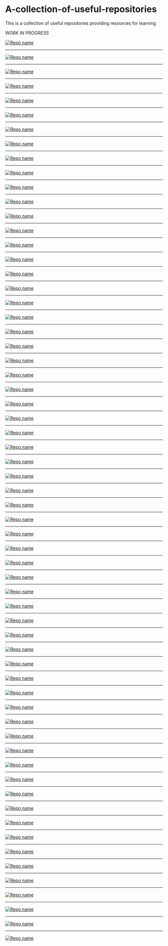 # A-collection-of-useful-repositories
This is a collection of useful repositories providing resources for learning


WORK IN PROGRESS


[![Repo name](https://github-readme-stats.vercel.app/api/pin/?username=Donohue&repo=alexa)](https://github.com/Donohue/alexa)
_______

[![Repo name](https://github-readme-stats.vercel.app/api/pin/?username=workshopper&repo=javascripting)](https://github.com/workshopper/javascripting)
_______


[![Repo name](https://github-readme-stats.vercel.app/api/pin/?username=smartherd&repo=KotlinTutorial)](https://github.com/smartherd/KotlinTutorial)
_______

[![Repo name](https://github-readme-stats.vercel.app/api/pin/?username=ansjdnakjdnajkd&repo=iOS)](https://github.com/ansjdnakjdnajkd/iOS)
_______

[![Repo name](https://github-readme-stats.vercel.app/api/pin/?username=vandadnp&repo=flutter-tips-and-tricks)](https://github.com/vandadnp/flutter-tips-and-tricks)
_______

[![Repo name](https://github-readme-stats.vercel.app/api/pin/?username=Twipped&repo=InterviewThis)](https://github.com/Twipped/InterviewThis)
_______


[![Repo name](https://github-readme-stats.vercel.app/api/pin/?username=viraptor&repo=reverse-interview)](https://github.com/viraptor/reverse-interview)
_______

[![Repo name](https://github-readme-stats.vercel.app/api/pin/?username=yangshun&repo=tech-interview-handbook)](https://github.com/yangshun/tech-interview-handbook)
_______

[![Repo name](https://github-readme-stats.vercel.app/api/pin/?username=0xRitesh&repo=awesome-repositories)](https://github.com/0xRitesh/awesome-repositories)
_______

[![Repo name](https://github-readme-stats.vercel.app/api/pin/?username=Olshansk&repo=interview)](https://github.com/Olshansk/interview)
_______

[![Repo name](https://github-readme-stats.vercel.app/api/pin/?username=coding-club-iit-jammu&repo=Coding-Interview-Preparation)](https://github.com/coding-club-iit-jammu/Coding-Interview-Preparation)
_______
[![Repo name](https://github-readme-stats.vercel.app/api/pin/?username=Ivo-Balbaert&repo=learning_dart)](https://github.com/Ivo-Balbaert/learning_dart)
_______

[![Repo name](https://github-readme-stats.vercel.app/api/pin/?username=iharshb&repo=flutter_ui_collection)](https://github.com/iharshb/flutter_ui_collection)
_______

[![Repo name](https://github-readme-stats.vercel.app/api/pin/?username=Krish-Mahajan&repo=Pandas-Tutorial)](https://github.com/Krish-Mahajan/Pandas-Tutorial)
_______

[![Repo name](https://github-readme-stats.vercel.app/api/pin/?username=jgoerner&repo=distribution-cheatsheet)](https://github.com/jgoerner/distribution-cheatsheet)
_______


[![Repo name](https://github-readme-stats.vercel.app/api/pin/?username=vamsitallapudi&repo=Android-Interview-Questions-And-Answers)](https://github.com/vamsitallapudi/Android-Interview-Questions-And-Answers)
_______

[![Repo name](https://github-readme-stats.vercel.app/api/pin/?username=lifeparticle&repo=Ruby-Cheatsheet)](https://github.com/lifeparticle/Ruby-Cheatsheet)
_______


[![Repo name](https://github-readme-stats.vercel.app/api/pin/?username=rmolinamir&repo=typescript-cheatsheet)](https://github.com/rmolinamir/typescript-cheatsheet)
_______


[![Repo name](https://github-readme-stats.vercel.app/api/pin/?username=wilfredinni&repo=python-cheatsheet)](https://github.com/wilfredinni/python-cheatsheet)
_______

[![Repo name](https://github-readme-stats.vercel.app/api/pin/?username=ruanbekker&repo=cheatsheets)](https://github.com/ruanbekker/cheatsheets)
_______


[![Repo name](https://github-readme-stats.vercel.app/api/pin/?username=technojam&repo=Ultimate_Algorithms_Repository)](https://github.com/technojam/Ultimate_Algorithms_Repository)
_______

[![Repo name](https://github-readme-stats.vercel.app/api/pin/?username=geektutu&repo=7days-golang)](https://github.com/geektutu/7days-golang)
_______

[![Repo name](https://github-readme-stats.vercel.app/api/pin/?username=balsikandar&repo=Best-Coding-practices-in-android)](https://github.com/balsikandar/Best-Coding-practices-in-android)
_______

[![Repo name](https://github-readme-stats.vercel.app/api/pin/?username=Thuva4&repo=Useful-Repositories)](https://github.com/Thuva4/Useful-Repositories)
_______


[![Repo name](https://github-readme-stats.vercel.app/api/pin/?username=DrkSephy&repo=es6-cheatsheet)](https://github.com/DrkSephy/es6-cheatsheet)
_______

[![Repo name](https://github-readme-stats.vercel.app/api/pin/?username=tuantvk&repo=python-cheatsheet)](https://github.com/tuantvk/python-cheatsheet)
_______

[![Repo name](https://github-readme-stats.vercel.app/api/pin/?username=0xRitesh&repo=awesome-repositories)](https://github.com/0xRitesh/awesome-repositories)
_______

[![Repo name](https://github-readme-stats.vercel.app/api/pin/?username=darkmatter18&repo=cheatsheet)](https://github.com/darkmatter18/cheatsheet)
_______


[![Repo name](https://github-readme-stats.vercel.app/api/pin/?username=MoonHighway&repo=learning-react)](https://github.com/MoonHighway/learning-react)
_______

[![Repo name](https://github-readme-stats.vercel.app/api/pin/?username=goldbergyoni&repo=nodejs-course)](https://github.com/goldbergyoni/nodejs-course)
_______

[![Repo name](https://github-readme-stats.vercel.app/api/pin/?username=SoftUni&repo=Programming-Basics-Book-Java-EN)](https://github.com/SoftUni/Programming-Basics-Book-Java-EN)
_______


[![Repo name](https://github-readme-stats.vercel.app/api/pin/?username=careermonk&repo=data-structures-and-algorithms-made-easy-in-java)](https://github.com/careermonk/data-structures-and-algorithms-made-easy-in-java)
_______

[![Repo name](https://github-readme-stats.vercel.app/api/pin/?username=fullstackreact&repo=30-days-of-react)](https://github.com/fullstackreact/30-days-of-react)
_______

[![Repo name](https://github-readme-stats.vercel.app/api/pin/?username=sematext&repo=cheatsheets)](https://github.com/sematext/cheatsheets)
_______

[![Repo name](https://github-readme-stats.vercel.app/api/pin/?username=tchapi&repo=markdown-cheatsheet)](https://github.com/tchapi/markdown-cheatsheet)
_______


[![Repo name](https://github-readme-stats.vercel.app/api/pin/?username=TheAlgorithms&repo=C-Plus-Plus)](https://github.com/TheAlgorithms/C-Plus-Plus)
_______


[![Repo name](https://github-readme-stats.vercel.app/api/pin/?username=SanKlein&repo=JavaScript-30)](https://github.com/SanKlein/JavaScript-30)
_______

[![Repo name](https://github-readme-stats.vercel.app/api/pin/?username=Nawaz2000&repo=Java-DSA)](https://github.com/Nawaz2000/Java-DSA)
_______


[![Repo name](https://github-readme-stats.vercel.app/api/pin/?username=vsouza&repo=awesome-ios)](https://github.com/vsouza/awesome-ios)
_______

[![Repo name](https://github-readme-stats.vercel.app/api/pin/?username=SanKlein&repo=practice)](https://github.com/SanKlein/practice)
_______

[![Repo name](https://github-readme-stats.vercel.app/api/pin/?username=kamranahmedse&repo=design-patterns-for-humans)](https://github.com/kamranahmedse/design-patterns-for-humans)
_______

[![Repo name](https://github-readme-stats.vercel.app/api/pin/?username=stephencarrera&repo=toy-problems)](https://github.com/stephencarrera/toy-problems)
_______

[![Repo name](https://github-readme-stats.vercel.app/api/pin/?username=LeCoupa&repo=awesome-bootstrappers)](https://github.com/LeCoupa/awesome-bootstrappers)
_______

[![Repo name](https://github-readme-stats.vercel.app/api/pin/?username=kamranahmedse&repo=developer-roadmap)](https://github.com/kamranahmedse/developer-roadmap)
_______

[![Repo name](https://github-readme-stats.vercel.app/api/pin/?username=WonderPro&repo=LeetCode)](https://github.com/WonderPro/LeetCode)
_______

[![Repo name](https://github-readme-stats.vercel.app/api/pin/?username=nileshky1&repo=LeetCode-practice)](https://github.com/nileshky1/LeetCode-Practice)
_______

[![Repo name](https://github-readme-stats.vercel.app/api/pin/?username=knockcat&repo=Leetcode)](https://github.com/knockcat/Leetcode)
_______

[![Repo name](https://github-readme-stats.vercel.app/api/pin/?username=Aatmaj-Zephyr&repo=Batch-2021)](https://github.com/Aatmaj-Zephyr/Batch-2021)
_______

[![Repo name](https://github-readme-stats.vercel.app/api/pin/?username=WonderPro&repo=Books_for_programming)](https://github.com/WonderPro/Books_for_programming)
_______

[![Repo name](https://github-readme-stats.vercel.app/api/pin/?username=rupak-20&repo=DSA-concepts)](https://github.com/rupak-20/DSA-concepts)
_______

[![Repo name](https://github-readme-stats.vercel.app/api/pin/?username=rupak-20&repo=Competitive-Programming)](https://github.com/rupak-20/Competitive-Programming)
_______

[![Repo name](https://github-readme-stats.vercel.app/api/pin/?username=Aatmaj-Zephyr&repo=Learning-Python)](https://github.com/Aatmaj-Zephyr/Learning-Python)
_______

[![Repo name](https://github-readme-stats.vercel.app/api/pin/?username=Aatmaj-Zephyr&repo=MATLAB-MONDAYS)](https://github.com/Aatmaj-Zephyr/MATLAB-MONDAYS)
_______

[![Repo name](https://github-readme-stats.vercel.app/api/pin/?username=Aatmaj-Zephyr&repo=Solutions-to-first-year-practicals)](https://github.com/Aatmaj-Zephyr/Solutions-to-first-year-practicals)
_______

[![Repo name](https://github-readme-stats.vercel.app/api/pin/?username=kjsce-codecell&repo=Advance-Python-Notes)](https://github.com/kjsce-codecell/Advance-Python-Notes)

_______

[![Repo name](https://github-readme-stats.vercel.app/api/pin/?username=riti2409&repo=Books_for_programming)](https://github.com/riti2409/Books_for_programming)

_______

[![Repo name](https://github-readme-stats.vercel.app/api/pin/?username=TheAlgorithms&repo=Python)](https://github.com/TheAlgorithms/Python)

_______

[![Repo name](https://github-readme-stats.vercel.app/api/pin/?username=riti2409&repo=Resources-for-preparation-Of-Placements)](https://github.com/riti2409/Resources-for-preparation-Of-Placements)

_______

[![Repo name](https://github-readme-stats.vercel.app/api/pin/?username=LeCoupa&repo=awesome-cheatsheets)](https://github.com/LeCoupa/awesome-cheatsheets)

_______

[![Repo name](https://github-readme-stats.vercel.app/api/pin/?username=kodekloudhub&repo=git-for-beginners-course)](https://github.com/kodekloudhub/git-for-beginners-course)

_______

[![Repo name](https://github-readme-stats.vercel.app/api/pin/?username=riti2409&repo=DBMS_SQL-Notes)](https://github.com/riti2409/DBMS_SQL-Notes)

_______

[![Repo name](https://github-readme-stats.vercel.app/api/pin/?username=PushpenderIndia&repo=Java-Cheat-Sheet)](https://github.com/PushpenderIndia/Java-Cheat-Sheet)

_______

[![Repo name](https://github-readme-stats.vercel.app/api/pin/?username=gendx&repo=html-cheat-sheet)](https://github.com/gendx/html-cheat-sheet)
